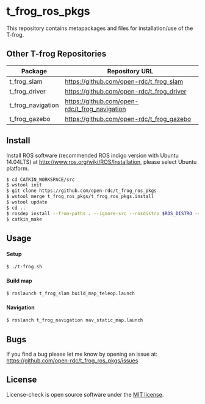 t_frog_ros_pkgs
=================
This repository contains metapackages and files for installation/use of the T-frog.

## Other T-frog Repositories

Package | Repository URL
------- | --------------
t_frog_slam | https://github.com/open-rdc/t_frog_slam
t_frog_driver | https://github.com/open-rdc/t_frog_driver
t_frog_navigation | https://github.com/open-rdc/t_frog_navigation
t_frog_gazebo | https://github.com/open-rdc/t_frog_gazebo

## Install

Install ROS software (recommended ROS indigo version with Ubuntu 14.04LTS) at http://www.ros.org/wiki/ROS/Installation, please select Ubuntu platform. 

```sh
$ cd CATKIN_WORKSPACE/src
$ wstool init
$ git clone https://github.com/open-rdc/t_frog_ros_pkgs
$ wstool merge t_frog_ros_pkgs/t_frog_ros_pkgs.install
$ wstool update
$ cd ..
$ rosdep install --from-paths . --ignore-src --rosdistro $ROS_DISTRO -y
$ catkin_make
```

## Usage

#### Setup

```sh
$ ./t-frog.sh
```

#### Build map

```sh
$ roslaunch t_frog_slam build_map_teleop.launch
```

#### Navigation

```sh
$ roslanch t_frog_navigation nav_static_map.launch
```

## Bugs

If you find a bug please let me know by opening an issue at: https://github.com/open-rdc/t_frog_ros_pkgs/issues

## License

License-check is open source software under the [MIT license](https://github.com/open-rdc/t_frog_ros_pkgs/blob/master/LICENSE).
